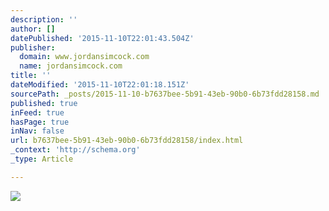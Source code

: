 ```yaml
---
description: ''
author: []
datePublished: '2015-11-10T22:01:43.504Z'
publisher:
  domain: www.jordansimcock.com
  name: jordansimcock.com
title: ''
dateModified: '2015-11-10T22:01:18.151Z'
sourcePath: _posts/2015-11-10-b7637bee-5b91-43eb-90b0-6b73fdd28158.md
published: true
inFeed: true
hasPage: true
inNav: false
url: b7637bee-5b91-43eb-90b0-6b73fdd28158/index.html
_context: 'http://schema.org'
_type: Article

---
```

![](http://static1.squarespace.com/static/53a555fde4b04b8d93b0249c/t/5620e078e4b053a51370d4ae/1444995258782/?format=2500w)